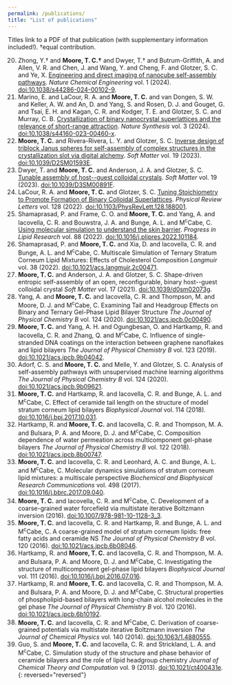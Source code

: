 ```yaml
---
permalink: /publications/
title: "List of publications"
---
```

Titles link to a PDF of that publication (with supplementary information included!). †equal contribution.

20. Zhong, Y.† and __Moore, T. C.†__ and Dwyer, T.† and Butrum-Griffith, A. and Allen, V. R. and Chen, J. and Wang, Y. and Cheng, F. and Glotzer, S. C. and Ye, X. [Engineering and direct imaging of nanocube self-assembly pathways](https://tcmoore3.github.io/pdfs/zhong_et_al-natchemeng-2024.pdf). _Nature Chemical Engineering_ vol. 1 (2024). [doi:10.1038/s44286-024-00102-9](https://doi.org/10.1038/s44286-024-00102-9).
19. Marino, E. and LaCour, R. A. and __Moore, T. C.__ and van Dongen, S. W. and Keller, A. W. and An, D. and Yang, S. and Rosen, D. J. and Gouget, G. and Tsai, E. H. and Kagan, C. R. and Kodger, T. E. and Glotzer, S. C. and Murray, C. B. [Crystallization of binary nanocrystal superlattices and the relevance of short-range attraction](https://tcmoore3.github.io/pdfs/marino_et_al-nat_synthesis-2024.pdf). _Nature Synthesis_ vol. 3 (2024). [doi:10.1038/s44160-023-00460-x](https://doi.org/10.1038/s44160-023-00460-x).
18. __Moore, T. C.__ and Rivera-Rivera, L. Y. and Glotzer, S. C. [Inverse design of triblock Janus spheres for self-assembly of complex structures in the crystallization slot via digital alchemy](https://tcmoore3.github.io/pdfs/rivera-rivera_et_al-soft_matter-2023.pdf). _Soft Matter_ vol. 19 (2023). [doi:10.1039/D2SM01593E](https://doi.org/10.1039/D2SM01593E).
17. Dwyer, T. and __Moore, T. C.__ and Anderson, J. A. and Glotzer, S. C. [Tunable assembly of host--guest colloidal crystals](https://tcmoore3.github.io/pdfs/dwyer_et_al-soft_matter-2023.pdf). _Soft Matter_ vol. 19 (2023). [doi:10.1039/D3SM00891F](https://doi.org/10.1039/D3SM00891F).
16. LaCour, R. A. and __Moore, T. C.__ and Glotzer, S. C. [Tuning Stoichiometry to Promote Formation of Binary Colloidal Superlattices](https://tcmoore3.github.io/pdfs/lacour_et_al-prl-2022.pdf). _Physical Review Letters_ vol. 128 (2022). [doi:10.1103/PhysRevLett.128.188001](https://doi.org/10.1103/PhysRevLett.128.188001).
15. Shamaprasad, P. and Frame, C. O. and __Moore, T. C.__ and Yang, A. and Iacovella, C. R. and Bouwstra, J. A. and Bunge, A. L. and M<sup>c</sup>Cabe, C. [Using molecular simulation to understand the skin barrier](https://tcmoore3.github.io/pdfs/shamaprasad_et_al-plr-2022.pdf). _Progress in Lipid Research_ vol. 88 (2022). [doi:10.1016/j.plipres.2022.101184](https://doi.org/10.1016/j.plipres.2022.101184).
14. Shamaprasad, P. and __Moore, T. C.__ and Xia, D. and Iacovella, C. R. and Bunge, A. L. and M<sup>c</sup>Cabe, C. Multiscale Simulation of Ternary Stratum Corneum Lipid Mixtures: Effects of Cholesterol Composition _Langmuir_ vol. 38 (2022). [doi:10.1021/acs.langmuir.2c00471](https://doi.org/10.1021/acs.langmuir.2c00471).
13. __Moore, T. C.__ and Anderson, J. A. and Glotzer, S. C. Shape-driven entropic self-assembly of an open, reconfigurable, binary host--guest colloidal crystal _Soft Matter_ vol. 17 (2021). [doi:10.1039/d0sm02073g](https://doi.org/10.1039/d0sm02073g).
12. Yang, A. and __Moore, T. C.__ and Iacovella, C. R. and Thompson, M. and Moore, D. J. and M<sup>c</sup>Cabe, C. Examining Tail and Headgroup Effects on Binary and Ternary Gel-Phase Lipid Bilayer Structure _The Journal of Physical Chemistry B_ vol. 124 (2020). [doi:10.1021/acs.jpcb.0c00490](https://doi.org/10.1021/acs.jpcb.0c00490).
11. __Moore, T. C.__ and Yang, A. H. and Ogungbesan, O. and Hartkamp, R. and Iacovella, C. R. and Zhang, Q. and M<sup>c</sup>Cabe, C. Influence of single-stranded DNA coatings on the interaction between graphene nanoflakes and lipid bilayers _The Journal of Physical Chemistry B_ vol. 123 (2019). [doi:10.1021/acs.jpcb.9b04042](https://doi.org/10.1021/acs.jpcb.9b04042).
10. Adorf, C. S. and __Moore, T. C.__ and Melle, Y. and Glotzer, S. C. Analysis of self-assembly pathways with unsupervised machine learning algorithms _The Journal of Physical Chemistry B_ vol. 124 (2020). [doi:10.1021/acs.jpcb.9b09621](https://doi.org/10.1021/acs.jpcb.9b09621).
9. __Moore, T. C.__ and Hartkamp, R. and Iacovella, C. R. and Bunge, A. L. and M<sup>c</sup>Cabe, C. Effect of ceramide tail length on the structure of model stratum corneum lipid bilayers _Biophysical Journal_ vol. 114 (2018). [doi:10.1016/j.bpj.2017.10.031](https://doi.org/10.1016/j.bpj.2017.10.031).
8. Hartkamp, R. and __Moore, T. C.__ and Iacovella, C. R. and Thompson, M. A. and Bulsara, P. A. and Moore, D. J. and M<sup>c</sup>Cabe, C. Composition dependence of water permeation across multicomponent gel-phase bilayers _The Journal of Physical Chemistry B_ vol. 122 (2018). [doi:10.1021/acs.jpcb.8b00747](https://doi.org/10.1021/acs.jpcb.8b00747).
7. __Moore, T. C.__ and Iacovella, C. R. and Leonhard, A. C. and Bunge, A. L. and M<sup>c</sup>Cabe, C. Molecular dynamics simulations of stratum corneum lipid mixtures: a multiscale perspective _Biochemical and Biophysical Research Communications_ vol. 498 (2017). [doi:10.1016/j.bbrc.2017.09.040](https://doi.org/10.1016/j.bbrc.2017.09.040).
6. __Moore, T. C.__ and Iacovella, C. R. and M<sup>c</sup>Cabe, C. Development of a coarse-grained water forcefield via multistate iterative Boltzmann inversion (2016). [doi:10.1007/978-981-10-1128-3_3](https://doi.org/10.1007/978-981-10-1128-3_3).
5. __Moore, T. C.__ and Iacovella, C. R. and Hartkamp, R. and Bunge, A. L. and M<sup>c</sup>Cabe, C. A coarse-grained model of stratum corneum lipids: free fatty acids and ceramide NS _The Journal of Physical Chemistry B_ vol. 120 (2016). [doi:10.1021/acs.jpcb.6b08046](https://doi.org/10.1021/acs.jpcb.6b08046).
4. Hartkamp, R. and __Moore, T. C.__ and Iacovella, C. R. and Thompson, M. A. and Bulsara, P. A. and Moore, D. J. and M<sup>c</sup>Cabe, C. Investigating the structure of multicomponent gel-phase lipid bilayers _Biophysical Journal_ vol. 111 (2016). [doi:10.1016/j.bpj.2016.07.016](https://doi.org/10.1016/j.bpj.2016.07.016).
3. Hartkamp, R. and __Moore, T. C.__ and Iacovella, C. R. and Thompson, M. A. and Bulsara, P. A. and Moore, D. J. and M<sup>c</sup>Cabe, C. Structural properties of phospholipid-based bilayers with long-chain alcohol molecules in the gel phase _The Journal of Physical Chemistry B_ vol. 120 (2016). [doi:10.1021/acs.jpcb.6b10192](https://doi.org/10.1021/acs.jpcb.6b10192).
2. __Moore, T. C.__ and Iacovella, C. R. and M<sup>c</sup>Cabe, C. Derivation of coarse-grained potentials via multistate iterative Boltzmann inversion _The Journal of Chemical Physics_ vol. 140 (2014). [doi:10.1063/1.4880555](https://doi.org/10.1063/1.4880555).
1. Guo, S. and __Moore, T. C.__ and Iacovella, C. R. and Strickland, L. A. and M<sup>c</sup>Cabe, C. Simulation study of the structure and phase behavior of ceramide bilayers and the role of lipid headgroup chemistry _Journal of Chemical Theory and Computation_ vol. 9 (2013). [doi:10.1021/ct400431e](https://doi.org/10.1021/ct400431e).
{: reversed="reversed"}
